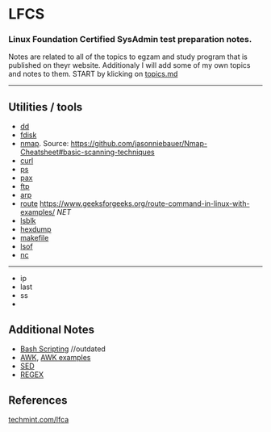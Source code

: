 # LFCS
### Linux Foundation Certified SysAdmin test preparation notes. 
Notes are related to all of the topics to egzam and study program that is published on theyr website. Additionaly I will add some of my own topics and notes to them.
START by klicking on [topics.md](/topics.md)

---

## Utilities / tools
* [dd](/command_line_utilities/dd.md)
* [fdisk](/command_line_utilities/fdisk.md)
* [nmap](/nmap/nmap.md). Source: https://github.com/jasonniebauer/Nmap-Cheatsheet#basic-scanning-techniques
* [curl](/curl/curl.md)
* [ps](/command_line_utilities/ps.md)
* [pax](/pax/README.md)
* [ftp](/ftp/ftp.md)
* [arp](/arp.md)
* [route](/route.md) https://www.geeksforgeeks.org/route-command-in-linux-with-examples/  *NET*
* [lsblk](/topics1/lsblk.md)
* [hexdump](/topics2/hexdump.md)
* [makefile](/topics2/make.md)
* [lsof](/topics1/lsof.md)
* [nc](/topics1/netcat.md)
---
* ip
* last
* ss
* 


## Additional Notes 

* [Bash Scripting](/bash_scripting.md) //outdated
* [AWK](/sedawk/awk.md), [AWK examples](/sedawk/examples/awkexamples.md)
* [SED](/sedawk/sed.md)
* [REGEX](/regex/regex.md)



## References
[techmint.com/lfca](https://www.tecmint.com/category/lfca/page/2/)

